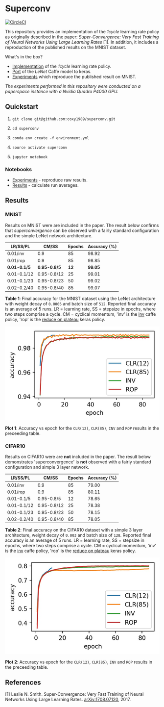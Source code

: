 # Superconv

[![CircleCI](https://circleci.com/gh/coxy1989/superconv.svg?style=svg)](https://circleci.com/gh/coxy1989/superconv)

This repository provides an implementation of the *1cycle* learning rate policy as originally described in the paper: *Super-Convergence: Very Fast Training of Neural Networks Using Large Learning Rates* [1]. In addition, it includes a reproduction of the published results on the MNIST dataset.

What's in the box?

- [Implementation](https://github.com/coxy1989/superconv/blob/master/modules/callbacks.py) of the *1cycle* learning rate policy.
- [Port](https://github.com/coxy1989/superconv/blob/master/modules/model.py) of the *LeNet* Caffe model to keras.
- [Experiments](https://nbviewer.jupyter.org/github/coxy1989/superconv/tree/master/experiments/) which reproduce the published result on MNIST.

*The experiments performed in this repository were conducted on a paperspace instance with a Nvidia Quadro P4000 GPU.*

## Quickstart

1. `git clone git@github.com:coxy1989/superconv.git`

2. `cd superconv` 

3. `conda env create -f environment.yml`

3. `source activate superconv`

4. `jupyter notebook`

### Notebooks

- [Experiments](https://nbviewer.jupyter.org/github/coxy1989/superconv/tree/master/experiments/) - reproduce raw results.
- [Results](https://nbviewer.jupyter.org/github/coxy1989/superconv/blob/master/results/results.ipynb) - calculate run averages.

## Results

### MNIST

Results on MNIST were are included in the paper. The result below confirms that *superconvergence* can be observed with a fairly standard configuration and the simple LeNet network architecture.

|  LR/SS/PL |  CM/SS | Epochs  | Accuracy (%)  |
|---|---|---|---|
| 0.01/inv  | 0.9  |  85 | 98.92  |
| 0.01/rop  | 0.9  |  85 | 98.85  | 
| **0.01-0.1/5**  | **0.95-0.8/5**  | **12**  | **99.05**  |
| 0.01-0.1/12  | 0.95-0.8/12  | 25  | 99.01  |
| 0.01-0.1/23  | 0.95-0.8/23  | 50  | 99.02  |
| 0.02-0.2/40  | 0.95-0.8/40  | 85  | 99.07  |

**Table 1**: Final accuracy for the MNIST dataset using the LeNet architecture with weight decay of `0.0005` and batch size of `512`. Reported final accuracy is an average of 5 runs. LR = learning rate, SS = stepsize in epochs, where two steps comprise a cycle. CM = cyclical momentum, 'inv' is the [inv](https://github.com/coxy1989/superconv/blob/master/modules/callbacks.py#L44) caffe policy, 'rop' is the [reduce on plateau](https://www.tensorflow.org/api_docs/python/tf/keras/callbacks/ReduceLROnPlateau) keras policy.

![](./superconv_mnist.jpg)

**Plot 1**: Accuracy vs epoch for the `CLR(12)`, `CLR(85)`, `INV` and `ROP` results in the preceeding table. 

### CIFAR10

Results on CIFAR10 were are **not** included in the paper. The result below demonstrates 'superconvergence' is **not** observed with a fairly standard configuration and simple 3 layer network. 

|  LR/SS/PL |  CM/SS | Epochs  | Accuracy (%)  |
|---|---|---|---|
| 0.01/inv  | 0.9  |  85 | 79.00  |
| 0.01/rop  | 0.9  |  85 | 80.11  | 
| 0.01-0.1/5  | 0.95-0.8/5  | 12  | 78.65  |
| 0.01-0.1/12  | 0.95-0.8/12  | 25  | 78.38  |
| 0.01-0.1/23  | 0.95-0.8/23  | 50  | 78.15  |
| 0.02-0.2/40  | 0.95-0.8/40  | 85  | 78.05  |

**Table 2**: Final accuracy on the CIFAR10 dataset with a simple 3 layer architecture, weight decay of `0.003` and batch size of `128`. Reported final accuracy is an average of 5 runs. LR = learning rate, SS = stepsize in epochs, where two steps comprise a cycle. CM = cyclical momentum, 'inv' is the [inv](https://github.com/coxy1989/superconv/blob/master/modules/callbacks.py#L44) caffe policy, 'rop' is the [reduce on plateau](https://www.tensorflow.org/api_docs/python/tf/keras/callbacks/ReduceLROnPlateau) keras policy.

![](./superconv_cifar10.jpg)

**Plot 2**: Accuracy vs epoch for the `CLR(12)`, `CLR(85)`, `INV` and `ROP` results in the preceeding table. 

## References

[1] Leslie N. Smith. Super-Convergence: Very Fast Training of Neural Networks Using Large Learning Rates. [arXiv:1708.07120](https://arxiv.org/pdf/1708.07120.pdf), 2017.
